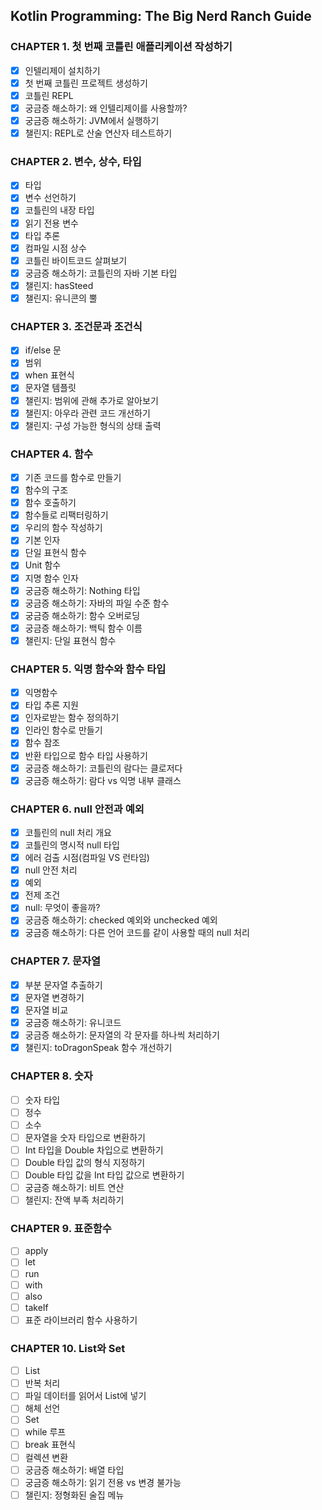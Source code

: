 ## Kotlin Programming: The Big Nerd Ranch Guide 

### CHAPTER 1. 첫 번째 코틀린 애플리케이션 작성하기

 - [X] 인텔리제이 설치하기
 - [X] 첫 번째 코틀린 프로젝트 생성하기
 - [X] 코틀린 REPL
 - [X] 궁금증 해소하기: 왜 인텔리제이를 사용할까?
 - [X] 궁금증 해소하기: JVM에서 실행하기
 - [X] 챌린지: REPL로 산술 연산자 테스트하기

### CHAPTER 2. 변수, 상수, 타입

 - [X] 타입
 - [X] 변수 선언하기
 - [X] 코틀린의 내장 타입
 - [X] 읽기 전용 변수
 - [X] 타입 추론
 - [X] 컴파일 시점 상수
 - [X] 코틀린 바이트코드 살펴보기
 - [X] 궁금증 해소하기: 코틀린의 자바 기본 타입
 - [X] 챌린지: hasSteed
 - [X] 챌린지: 유니콘의 뿔

### CHAPTER 3. 조건문과 조건식

 - [X] if/else 문
 - [X] 범위
 - [X] when 표현식
 - [X] 문자열 템플릿
 - [X] 챌린지: 범위에 관해 추가로 알아보기
 - [X] 챌린지: 아우라 관련 코드 개선하기
 - [X] 챌린지: 구성 가능한 형식의 상태 출력

### CHAPTER 4. 함수

 - [X] 기존 코드를 함수로 만들기
 - [X] 함수의 구조
 - [X] 함수 호출하기
 - [X] 함수들로 리팩터링하기
 - [X] 우리의 함수 작성하기
 - [X] 기본 인자
 - [X] 단일 표현식 함수
 - [X] Unit 함수
 - [X] 지명 함수 인자
 - [X] 궁금증 해소하기: Nothing 타입
 - [X] 궁금증 해소하기: 자바의 파일 수준 함수
 - [X] 궁금증 해소하기: 함수 오버로딩
 - [X] 궁금증 해소하기: 백틱 함수 이름
 - [X] 챌린지: 단일 표현식 함수
 
### CHAPTER 5. 익명 함수와 함수 타입

 - [X] 익명함수
 - [X] 타입 추론 지원
 - [X] 인자로받는 함수 정의하기
 - [X] 인라인 함수로 만들기
 - [X] 함수 참조
 - [X] 반환 타입으로 함수 타입 사용하기
 - [X] 궁금증 해소하기: 코틀린의 람다는 클로저다
 - [X] 궁금증 해소하기: 람다 vs 익명 내부 클래스
 
 ### CHAPTER 6. null 안전과 예외

 - [X] 코틀린의 null 처리 개요
 - [X] 코틀린의 명시적 null 타입
 - [X] 에러 검출 시점(컴파일 VS 런타임)
 - [X] null 안전 처리
 - [X] 예외
 - [X] 전제 조건
 - [X] null: 무엇이 좋을까?
 - [X] 궁금증 해소하기: checked 예외와 unchecked 예외
 - [X] 궁금증 해소하기: 다른 언어 코드를 같이 사용할 때의 null 처리
 
  ### CHAPTER 7. 문자열

 - [X] 부분 문자열 추출하기
 - [X] 문자열 변경하기
 - [X] 문자열 비교
 - [X] 궁금증 해소하기: 유니코드
 - [X] 궁금증 해소하기: 문자열의 각 문자를 하나씩 처리하기
 - [X] 챌린지: toDragonSpeak 함수 개선하기
 
 ### CHAPTER 8. 숫자

 - [ ] 숫자 타입
 - [ ] 정수
 - [ ] 소수
 - [ ] 문자열을 숫자 타입으로 변환하기
 - [ ] Int 타입을 Double 차입으로 변환하기
 - [ ] Double 타입 값의 형식 지정하기
 - [ ] Double 타입 값을 Int 타입 값으로 변환하기
 - [ ] 궁금증 해소하기: 비트 연산
 - [ ] 챌린지: 잔액 부족 처리하기
 
 ### CHAPTER 9. 표준함수

 - [ ] apply
 - [ ] let
 - [ ] run
 - [ ] with
 - [ ] also
 - [ ] takeIf
 - [ ] 표준 라이브러리 함수 사용하기
 
  ### CHAPTER 10. List와 Set

 - [ ] List
 - [ ] 반복 처리
 - [ ] 파일 데이터를 읽어서 List에 넣기
 - [ ] 해체 선언
 - [ ] Set
 - [ ] while 루프
 - [ ] break 표현식
 - [ ] 컬렉션 변환
 - [ ] 궁금증 해소하기: 배열 타입
 - [ ] 궁금증 해소하기: 읽기 전용 vs 변경 불가능
 - [ ] 챌린지: 정형화된 술집 메뉴
